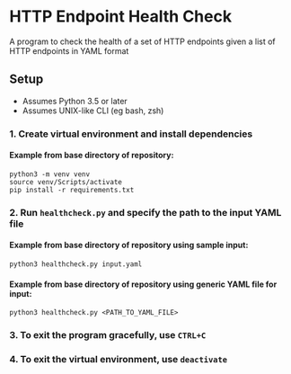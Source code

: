 # HTTP Endpoint Health Check
A program to check the health of a set of HTTP endpoints given a list of HTTP endpoints in YAML format
## Setup
* Assumes Python 3.5 or later
* Assumes UNIX-like CLI (eg bash, zsh)

### 1. Create virtual environment and install dependencies
    
#### Example from base directory of repository:  

    
    python3 -m venv venv 
    source venv/Scripts/activate
    pip install -r requirements.txt

    
### 2. Run `healthcheck.py` and specify the path to the input YAML file

#### Example from base directory of repository using sample input:

    python3 healthcheck.py input.yaml

#### Example from base directory of repository using generic YAML file for input:

    python3 healthcheck.py <PATH_TO_YAML_FILE>

### 3. To exit the program gracefully, use `CTRL+C`

### 4. To exit the virtual environment, use `deactivate`


